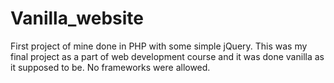 # Vanilla_website
First project of mine done in PHP with some simple jQuery. This was my final project as a part of web development course and it was done vanilla as it supposed to be. No frameworks were allowed.
